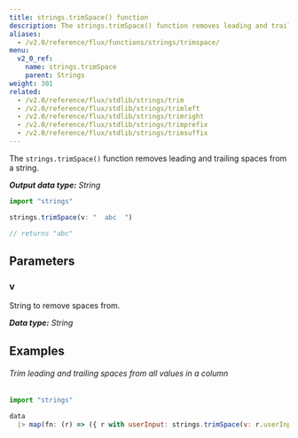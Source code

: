 ```yaml
---
title: strings.trimSpace() function
description: The strings.trimSpace() function removes leading and trailing spaces from a string.
aliases:
  - /v2.0/reference/flux/functions/strings/trimspace/
menu:
  v2_0_ref:
    name: strings.trimSpace
    parent: Strings
weight: 301
related:
  - /v2.0/reference/flux/stdlib/strings/trim
  - /v2.0/reference/flux/stdlib/strings/trimleft
  - /v2.0/reference/flux/stdlib/strings/trimright
  - /v2.0/reference/flux/stdlib/strings/trimprefix
  - /v2.0/reference/flux/stdlib/strings/trimsuffix
---
```


The `strings.trimSpace()` function removes leading and trailing spaces from a string.

_**Output data type:** String_

```js
import "strings"

strings.trimSpace(v: "  abc  ")

// returns "abc"
```

## Parameters

### v
String to remove spaces from.

_**Data type:** String_

## Examples

###### Trim leading and trailing spaces from all values in a column
```js
import "strings"

data
  |> map(fn: (r) => ({ r with userInput: strings.trimSpace(v: r.userInput) }))
```
